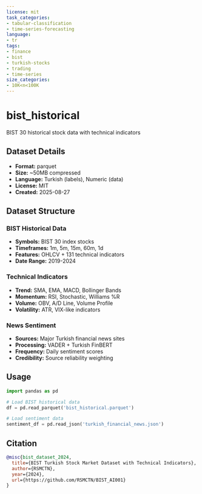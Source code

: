 ```yaml
---
license: mit
task_categories:
- tabular-classification
- time-series-forecasting
language:
- tr
tags:
- finance
- bist
- turkish-stocks
- trading
- time-series
size_categories:
- 10K<n<100K
---
```


# bist_historical

BIST 30 historical stock data with technical indicators

## Dataset Details

- **Format:** parquet
- **Size:** ~50MB compressed
- **Language:** Turkish (labels), Numeric (data)
- **License:** MIT
- **Created:** 2025-08-27

## Dataset Structure

### BIST Historical Data
- **Symbols:** BIST 30 index stocks
- **Timeframes:** 1m, 5m, 15m, 60m, 1d
- **Features:** OHLCV + 131 technical indicators
- **Date Range:** 2019-2024

### Technical Indicators
- **Trend:** SMA, EMA, MACD, Bollinger Bands
- **Momentum:** RSI, Stochastic, Williams %R
- **Volume:** OBV, A/D Line, Volume Profile
- **Volatility:** ATR, VIX-like indicators

### News Sentiment
- **Sources:** Major Turkish financial news sites
- **Processing:** VADER + Turkish FinBERT
- **Frequency:** Daily sentiment scores
- **Credibility:** Source reliability weighting

## Usage

```python
import pandas as pd

# Load BIST historical data
df = pd.read_parquet('bist_historical.parquet')

# Load sentiment data  
sentiment_df = pd.read_json('turkish_financial_news.json')
```

## Citation

```bibtex
@misc{bist_dataset_2024,
  title={BIST Turkish Stock Market Dataset with Technical Indicators},
  author={RSMCTN},
  year={2024},
  url={https://github.com/RSMCTN/BIST_AI001}
}
```
